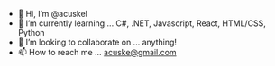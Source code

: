 - 👋 Hi, I’m @acuskel
- 🌱 I’m currently learning ... C#, .NET, Javascript, React, HTML/CSS, Python
- 💞️ I’m looking to collaborate on ... anything!
- 📫 How to reach me ... acuske@gmail.com

<!---
acuskel/acuskel is a ✨ special ✨ repository because its `README.md` (this file) appears on your GitHub profile.
You can click the Preview link to take a look at your changes.
--->
